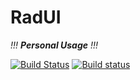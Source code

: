 # RadUI

*!!! **Personal Usage** !!!*

[![Build Status](https://travis-ci.com/JeziL/RadUI.svg?branch=master)](https://travis-ci.com/JeziL/RadUI)
[![Build status](https://ci.appveyor.com/api/projects/status/wcke4a484l9958lf/branch/master?svg=true)](https://ci.appveyor.com/project/JeziL/radui/branch/master)